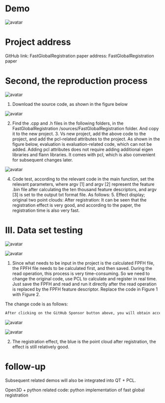 #  Demo 

 ![avatar]( e6fa0ae5c2b44ca5bd45d79400d336c3.gif) 

#  Project address 

 GitHub link: FastGlobalRegistration paper address: FastGlobalRegistration paper 

#  Second, the reproduction process 

 ![avatar]( 69019bf244d9473aa3a68f1222f7e47f.png) 

 1. Download the source code, as shown in the figure below  

 ![avatar]( 3e51b8cc375b473bb4d478c45a89b1e0.png) 

 2. Find the .cpp and .h files in the following folders, in the FastGlobalRegistration /sources/FastGlobalRegistration folder. And copy it to the new project. 3. Vs new project, add the above code to the project, and add the pcl-related attributes to the project. As shown in the figure below, evaluation is evaluation-related code, which can not be added. Adding pcl attributes does not require adding additional eigen libraries and flann libraries. It comes with pcl, which is also convenient for subsequent changes later.  

 ![avatar]( 54868c2bc245401491f181a882f839d3.png) 

 4. Code test, according to the relevant code in the main function, set the relevant parameters, where argv [1] and argv [2] represent the feature .bin file after calculating the ten thousand feature descriptors, and argv [3] is set to the output txt format file. As follows: 5. Effect display; original two point clouds: After registration: It can be seen that the registration effect is very good, and according to the paper, the registration time is also very fast. 

#  III. Data set testing 

 ![avatar]( e8fcb73160354775859de041feb88fdb.png) 

 ![avatar]( 932fb82453e947a9b4aed43222aed02e.png) 

 1. Since what needs to be input in the project is the calculated FPFH file, the FPFH file needs to be calculated first, and then saved. During the read operation, this process is very time-consuming. So we need to change the original code, use PCL to calculate and register in real time. Just save the FPFH and read and run it directly after the read operation is replaced by the FPFH feature descriptor. Replace the code in Figure 1 with Figure 2.   

 The change code is as follows: 

  ```python  
After clicking on the GitHub Sponsor button above, you will obtain access permissions to my private code repository ( https://github.com/slowlon/my_code_bar ) to view this blog code. By searching the code number of this blog, you can find the code you need, code number is: 2024020309573727212
  ```  
 ![avatar]( 55c0cbe8eb6b42e88d50abf8fef21a68.png) 

 ![avatar]( ce0661a6a03e47e09b68f2c464d9a092.png) 

 2. The registration effect, the blue is the point cloud after registration, the effect is still relatively good.   

#  follow-up 

 Subsequent related demos will also be integrated into QT + PCL. 

 Open3D + python related code: python implementation of fast global registration 

